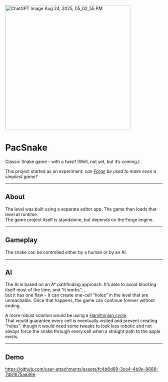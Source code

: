 <img width="400" height="400" alt="ChatGPT Image Aug 24, 2025, 05_02_55 PM" src="https://github.com/user-attachments/assets/10e9bbbd-d714-4a9f-ad34-67048059d679" />

# PacSnake  
Classic Snake game - with a twist! (Well, not yet, but it’s coming.)

This project started as an experiment: *can [Forge](https://github.com/Wuszt/Forge) be used to make even a simplest game?*  

---

## About  
The level was built using a separate editor app. The game then loads that level at runtime.  
The game project itself is standalone, but depends on the Forge engine.  

---

## Gameplay  
The snake can be controlled either by a human or by an AI.  

---

## AI  
The AI is based on an A* pathfinding approach. It’s able to avoid blocking itself most of the time, and “it works”…  
but it has one flaw - It can create one-cell “holes” in the level that are unreachable. Once that happens, the game can continue forever without ending.  

A more robust solution would be using a [Hamiltonian cycle](https://en.wikipedia.org/wiki/Hamiltonian_path).  
That would guarantee every cell is eventually visited and prevent creating "holes", though it would need some tweaks to look less robotic and not always force the snake through every cell when a straight path to the apple exists.  

---

## Demo  
https://github.com/user-attachments/assets/fc4b6d69-3ce4-4b9e-9689-7d81675aa36e


